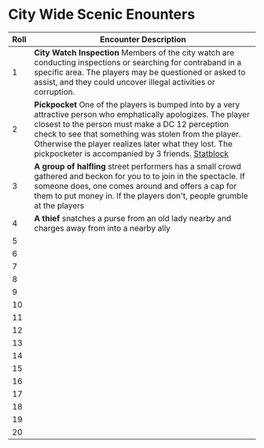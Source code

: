 # City Wide Scenic Enounters

| Roll | Encounter Description |
|------|------------------------|
| 1    |    **City Watch Inspection** Members of the city watch are conducting inspections or searching for contraband in a specific area. The players may be questioned or asked to assist, and they could uncover illegal activities or corruption.                   |
| 2    |  **Pickpocket** One of the players is bumped into by a very attractive person who emphatically apologizes. The player closest to the person must make a DC 12 perception check to see that something was stolen from the player. Otherwise the player realizes later what they lost. The pickpocketer is accompanied by 3 friends. [Statblock](/Nightmare%20and%20the%20Nexus/StatBlocks/Pickpocketer.md)                 |
| 3    |   **A group of halfling** street performers has a small crowd gathered and beckon for you to to join in the spectacle. If someone does, one comes around and offers a cap for them to put money in. If the players don't, people grumble at the players                |
| 4    |    **A thief** snatches a purse from an old lady nearby and charges away from into a nearby ally                  |
| 5    |                      |
| 6    |                      |
| 7    |                      |
| 8    |                      |
| 9    |                      |
| 10   |                      |
| 11   |                      |
| 12   |                      |
| 13   |                      |
| 14   |                      |
| 15   |                      |
| 16   |                      |
| 17   |                      |
| 18   |                      |
| 19   |                      |
| 20   |                      |